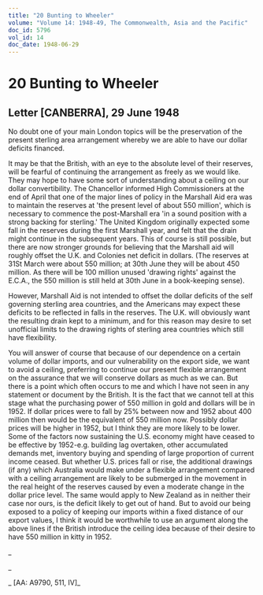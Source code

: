 ```yaml
---
title: "20 Bunting to Wheeler"
volume: "Volume 14: 1948-49, The Commonwealth, Asia and the Pacific"
doc_id: 5796
vol_id: 14
doc_date: 1948-06-29
---
```


# 20 Bunting to Wheeler

## Letter [CANBERRA], 29 June 1948

No doubt one of your main London topics will be the preservation of the present sterling area arrangement whereby we are able to have our dollar deficits financed.

It may be that the British, with an eye to the absolute level of their reserves, will be fearful of continuing the arrangement as freely as we would like. They may hope to have some sort of understanding about a ceiling on our dollar convertibility. The Chancellor informed High Commissioners at the end of April that one of the major lines of policy in the Marshall Aid era was to maintain the reserves at 'the present level of about 550 million', which is necessary to commence the post-Marshall era 'in a sound position with a strong backing for sterling.' The United Kingdom originally expected some fall in the reserves during the first Marshall year, and felt that the drain might continue in the subsequent years. This of course is still possible, but there are now stronger grounds for believing that the Marshall aid will roughly offset the U.K. and Colonies net deficit in dollars. (The reserves at 31St March were about 550 million; at 30th June they will be about 450 million. As there will be 100 million unused 'drawing rights' against the E.C.A., the 550 million is still held at 30th June in a book-keeping sense).

However, Marshall Aid is not intended to offset the dollar deficits of the self governing sterling area countries, and the Americans may expect these deficits to be reflected in falls in the reserves. The U.K. will obviously want the resulting drain kept to a minimum, and for this reason may desire to set unofficial limits to the drawing rights of sterling area countries which still have flexibility.

You will answer of course that because of our dependence on a certain volume of dollar imports, and our vulnerability on the export side, we want to avoid a ceiling, preferring to continue our present flexible arrangement on the assurance that we will conserve dollars as much as we can. But there is a point which often occurs to me and which I have not seen in any statement or document by the British. It is the fact that we cannot tell at this stage what the purchasing power of 550 million in gold and dollars will be in 1952. If dollar prices were to fall by 25% between now and 1952 about 400 million then would be the equivalent of 550 million now. Possibly dollar prices will be higher in 1952, but I think they are more likely to be lower. Some of the factors now sustaining the U.S. economy might have ceased to be effective by 1952-e.g. building lag overtaken, other accumulated demands met, inventory buying and spending of large proportion of current income ceased. But whether U.S. prices fall or rise, the additional drawings (if any) which Australia would make under a flexible arrangement compared with a ceiling arrangement are likely to be submerged in the movement in the real height of the reserves caused by even a moderate change in the dollar price level. The same would apply to New Zealand as in neither their case nor ours, is the deficit likely to get out of hand. But to avoid our being exposed to a policy of keeping our imports within a fixed distance of our export values, I think it would be worthwhile to use an argument along the above lines if the British introduce the ceiling idea because of their desire to have 550 million in kitty in 1952.

_

_

_ [AA: A9790, 511, IV]_
